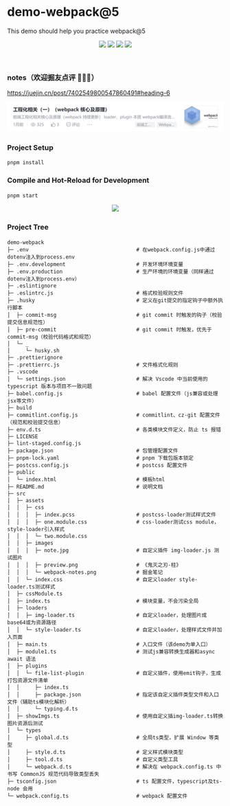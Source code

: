 # demo-webpack@5

This demo should help you practice webpack@5

<p align="center">
   <img src='https://img.shields.io/badge/node-v18.14.2-brightgreen?logo=nodedotjs'/>
   <img src='https://img.shields.io/badge/pnpm-v9.4.0-brightgreen?logo=pnpm'/>
   <img src='https://img.shields.io/badge/typescript-v5.5.2-blue?logo=typescript'/>
   <img src='https://img.shields.io/badge/webpack-v5.93.0-blue?logo=webpack'/>
</p>

<br/>

### notes（欢迎掘友点评 🎉🎉🎉）

https://juejin.cn/post/7402549800547860491#heading-6

<p align="center">
  <img src="./src/assets/images/webpack-notes.png"/>
</p>

### Project Setup

```sh
pnpm install
```

### Compile and Hot-Reload for Development

```sh
pnpm start
```

<p align="center">
  <img src="./src/assets/images/webpack-preview.png"/>
</p>

### Project Tree

```text
demo-webpack
├─ .env                                   # 在webpack.config.js中通过dotenv注入到process.env
├─ .env.development                       # 开发环境环境变量
├─ .env.production                        # 生产环境的环境变量（同样通过dotenv注入到process.env）
├─ .eslintignore
├─ .eslintrc.js                           # 格式校验规则文件
├─ .husky                                 # 定义在git提交的指定钩子中额外执行脚本
│  ├─ commit-msg                          # git commit 时触发的钩子（校验提交信息规范性）
│  ├─ pre-commit                          # git commit 时触发，优先于commit-msg（校验代码格式和规范）
│  └─ _
│     └─ husky.sh
├─ .prettierignore
├─ .prettierrc.js                         # 文件格式化规则
├─ .vscode
│  └─ settings.json                       # 解决 Vscode 中当前使用的 typescript 版本与项目不一致问题
├─ babel.config.js                        # babel 配置文件（js兼容或处理jsx等文件）
├─ build
├─ commitlint.config.js                   # commitlint、cz-git 配置文件（规范和校验提交信息）
├─ env.d.ts                               # 各类模块文件定义，防止 ts 报错
├─ LICENSE
├─ lint-staged.config.js
├─ package.json                           # 包管理配置文件
├─ pnpm-lock.yaml                         # pnpm 下载包版本锁定
├─ postcss.config.js                      # postcss 配置文件
├─ public
│  └─ index.html                          # 模板html
├─ README.md                              # 说明文档
├─ src
│  ├─ assets
│  │  ├─ css
│  │  │  ├─ index.pcss                    # postcss-loader测试样式文件
│  │  │  ├─ one.module.css                # css-loader测试css module，style-loader引入样式
│  │  │  └─ two.module.css
│  │  ├─ images
│  │  │  ├─ note.jpg                      # 自定义插件 img-loader.js 测试图片
│  │  │  ├─ preview.png                   # 《鬼灭之刃-柱》
│  │  │  └─ webpack-notes.png             # 掘金笔记
│  │  └─ index.css                        # 自定义loader style-loader.ts测试样式
│  ├─ cssModule.ts
│  ├─ index.ts                            # 模块变量，不会污染全局
│  ├─ loaders
│  │  ├─ img-loader.ts                    # 自定义loader，处理图片成base64或为资源路径
│  │  └─ style-loader.ts                  # 自定义loader，处理样式文件并加入页面
│  ├─ main.ts                             # 入口文件（该demo为单入口）
│  ├─ module1.ts                          # 测试js兼容转换生成器和async await 语法
│  ├─ plugins
│  │  └─ file-list-plugin                 # 自定义插件，使用emit钩子，生成打包资源文件清单
│  │     ├─ index.ts
│  │     ├─ package.json                  # 指定该自定义插件类型文件和入口文件（辅助ts模块化解析）
│  │     └─ typing.d.ts
│  ├─ showImgs.ts                         # 使用自定义插img-loader.ts转换图片资源后测试
│  └─ types
│     ├─ global.d.ts                      # 全局ts类型，扩展 Window 等类型
│     ├─ style.d.ts                       # 定义样式模块类型
│     ├─ tool.d.ts                        # 自定义类型工具
│     └─ webpack.d.ts                     # 解决在 webpack.config.ts 中书写 CommonJS 规范代码导致类型丢失
├─ tsconfig.json                          # ts 配置文件，typescript及ts-node 会用
└─ webpack.config.ts                      # webpack 配置文件

```

